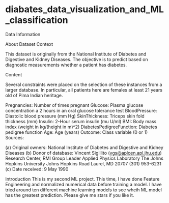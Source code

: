 # diabates_data_visualization_and_ML_classification
Data Information

About Dataset Context

This dataset is originally from the National Institute of Diabetes and Digestive and Kidney Diseases. The objective is to predict based on diagnostic measurements whether a patient has diabetes.

Content

Several constraints were placed on the selection of these instances from a larger database. In particular, all patients here are females at least 21 years old of Pima Indian heritage.

Pregnancies: Number of times pregnant Glucose: Plasma glucose concentration a 2 hours in an oral glucose tolerance test BloodPressure: Diastolic blood pressure (mm Hg) SkinThickness: Triceps skin fold thickness (mm) Insulin: 2-Hour serum insulin (mu U/ml) BMI: Body mass index (weight in kg/(height in m)^2) DiabetesPedigreeFunction: Diabetes pedigree function Age: Age (years) Outcome: Class variable (0 or 1) Sources:

(a) Original owners: National Institute of Diabetes and Digestive and Kidney Diseases (b) Donor of database: Vincent Sigillito (vgs@aplcen.apl.jhu.edu) Research Center, RMI Group Leader Applied Physics Laboratory The Johns Hopkins University Johns Hopkins Road Laurel, MD 20707 (301) 953-6231 (c) Date received: 9 May 1990

Introduction
This is my second ML project. This time, I have done Feature Engineering and normalized numerical data before training a model. I have tried around ten different machine learning models to see whcih ML model has the greatest prediction. Please give me stars if you like it.

